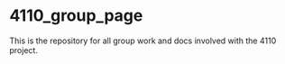 # 4110_group_page
This is the repository for all group work and docs involved with the 4110 project.
